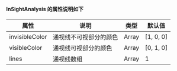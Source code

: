 #### InSightAnalysis 的属性说明如下

| 属性   | 说明              | 类型    | 默认值          |
| ------ | ----------------- | ------- | --------------- |
| invisibleColor | 通视线不可视部分的颜色 | Array | [1, 0, 0]           |
| visibleColor | 通视线可视部分的颜色 | Array | [0, 1, 0]           |
| lines  | 通视线数组      | Array  | 1             |
